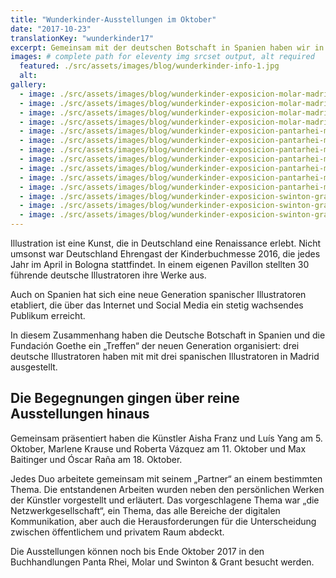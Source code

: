 ```yaml
---
title: "Wunderkinder-Ausstellungen im Oktober"
date: "2017-10-23"
translationKey: "wunderkinder17"
excerpt: Gemeinsam mit der deutschen Botschaft in Spanien haben wir in Madrid ein Treffen zwischen drei deutschen und drei spanischen Illustratoren organisiert.
images: # complete path for eleventy img srcset output, alt required
  featured: ./src/assets/images/blog/wunderkinder-info-1.jpg
  alt:
gallery:
  - image: ./src/assets/images/blog/wunderkinder-exposicion-molar-madrid-01.jpg
  - image: ./src/assets/images/blog/wunderkinder-exposicion-molar-madrid-05.jpg
  - image: ./src/assets/images/blog/wunderkinder-exposicion-molar-madrid-07.jpg
  - image: ./src/assets/images/blog/wunderkinder-exposicion-molar-madrid-08.jpg
  - image: ./src/assets/images/blog/wunderkinder-exposicion-pantarhei-madrid-02.jpg
  - image: ./src/assets/images/blog/wunderkinder-exposicion-pantarhei-madrid-03.jpg
  - image: ./src/assets/images/blog/wunderkinder-exposicion-pantarhei-madrid-06.jpg
  - image: ./src/assets/images/blog/wunderkinder-exposicion-pantarhei-madrid-09.jpg
  - image: ./src/assets/images/blog/wunderkinder-exposicion-pantarhei-madrid-10.jpg
  - image: ./src/assets/images/blog/wunderkinder-exposicion-pantarhei-madrid-14.jpg
  - image: ./src/assets/images/blog/wunderkinder-exposicion-pantarhei-madrid-15.jpg
  - image: ./src/assets/images/blog/wunderkinder-exposicion-swinton-grant-madrid-03.jpg
  - image: ./src/assets/images/blog/wunderkinder-exposicion-swinton-grant-madrid-05.jpg
  - image: ./src/assets/images/blog/wunderkinder-exposicion-swinton-grant-madrid-09.jpg
---
```


Illustration ist eine Kunst, die in Deutschland eine Renaissance erlebt. Nicht umsonst war Deutschland Ehrengast der Kinderbuchmesse 2016, die jedes Jahr im April in Bologna stattfindet. In einem eigenen Pavillon stellten 30 führende deutsche Illustratoren ihre Werke aus.

Auch on Spanien hat sich eine neue Generation spanischer Illustratoren etabliert, die über das Internet und Social Media ein stetig wachsendes Publikum erreicht.

In diesem Zusammenhang haben die Deutsche Botschaft in Spanien und die Fundación Goethe ein „Treffen“ der neuen Generation organisiert: drei deutsche Illustratoren haben mit mit drei spanischen Illustratoren in Madrid ausgestellt.

## Die Begegnungen gingen über reine Ausstellungen hinaus

Gemeinsam präsentiert haben die Künstler Aisha Franz und Luís Yang am 5. Oktober, Marlene Krause und Roberta Vázquez am 11. Oktober und Max Baitinger und Óscar Raña am 18. Oktober.

Jedes Duo arbeitete gemeinsam mit seinem „Partner“ an einem bestimmten Thema. Die entstandenen Arbeiten wurden neben den persönlichen Werken der Künstler vorgestellt und erläutert. Das vorgeschlagene Thema war „die Netzwerkgesellschaft“, ein Thema, das alle Bereiche der digitalen Kommunikation, aber auch die Herausforderungen für die Unterscheidung zwischen öffentlichem und privatem Raum abdeckt.

Die Ausstellungen können noch bis Ende Oktober 2017 in den Buchhandlungen Panta Rhei, Molar und Swinton & Grant besucht werden.
